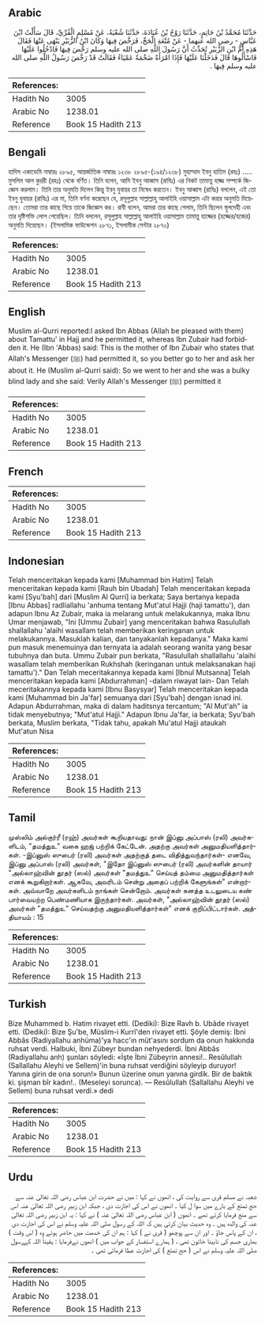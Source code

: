 ## Arabic


<div dir="rtl" lang="ar" style={{fontSize:'larger',backgroundColor:'#f8f9fa',padding:20}}>
حَدَّثَنَا مُحَمَّدُ بْنُ حَاتِمٍ، حَدَّثَنَا رَوْحُ بْنُ عُبَادَةَ، حَدَّثَنَا شُعْبَةُ، عَنْ مُسْلِمٍ الْقُرِّيِّ، قَالَ سَأَلْتُ ابْنَ عَبَّاسٍ - رضى الله عنهما - عَنْ مُتْعَةِ الْحَجِّ، فَرَخَّصَ فِيهَا وَكَانَ ابْنُ الزُّبَيْرِ يَنْهَى عَنْهَا فَقَالَ هَذِهِ أُمُّ ابْنِ الزُّبَيْرِ تُحَدِّثُ أَنَّ رَسُولَ اللَّهِ صلى الله عليه وسلم رَخَّصَ فِيهَا فَادْخُلُوا عَلَيْهَا فَاسْأَلُوهَا قَالَ فَدَخَلْنَا عَلَيْهَا فَإِذَا امْرَأَةٌ ضَخْمَةٌ عَمْيَاءُ فَقَالَتْ قَدْ رَخَّصَ رَسُولُ اللَّهِ صلى الله عليه وسلم فِيهَا ‏.‏
</div>
<div style={{backgroundColor:'#f8f9fa',padding:20, marginBottom: 10}}><table> <thead> <tr> <th>References:</th> <th></th> </tr> </thead> <tbody><tr><td>Hadith No</td><td>3005</td></tr><tr><td>Arabic No</td><td>1238.01</td></tr><tr><td>Reference</td><td>Book 15 Hadith 213</td></tr></tbody></table></div>

## Bengali


<div dir="ltr" lang="bn" style={{fontSize:'larger',backgroundColor:'#f8f9fa',padding:20}}>
হাদিস একাডেমি নাম্বারঃ ২৮৯৫, আন্তর্জাতিক নাম্বারঃ ১২৩৮ ২৮৯৫-(১৯৪/১২৩৮) মুহাম্মাদ ইবনু হাতিম (রহঃ) ..... মুসলিম আল কুররী (রহঃ) থেকে বর্ণিত। তিনি বলেন, আমি ইবনু আব্বাস (রাযিঃ) এর নিকট তামাত্তু হাজ্জ সম্পর্কে জিজ্ঞেস করলাম। তিনি তার অনুমতি দিলেন কিন্তু ইবনু যুবায়র তা নিষেধ করতেন। ইবনু আব্বাস (রাযিঃ) বললেন, এই তো ইবনু যুবায়র (রাযিঃ) এর মা, তিনি বর্ণনা করেছেন যে, রসূলুল্লাহ সাল্লাল্লাহু আলাইহি ওয়াসাল্লাম এটা করার অনুমতি দিয়েছেন। তোমরা তার কাছে গিয়ে তাকে জিজ্ঞেস কর। রাবী বলেন, আমরা তার কাছে গেলাম, তিনি ছিলেন স্থূলদেহী এবং তার দৃষ্টিশক্তি লোপ পেয়েছিল। তিনি বললেন, রসূলুল্লাহ সাল্লাল্লাহু আলাইহি ওয়াসাল্লাম তামাত্তু হাজ্জের (হজ্জের/হজের) অনুমতি দিয়েছেন। (ইসলামিক ফাউন্ডেশন ২৮৭১, ইসলামীক সেন্টার ২৮৭০)
</div>
<div style={{backgroundColor:'#f8f9fa',padding:20, marginBottom: 10}}><table> <thead> <tr> <th>References:</th> <th></th> </tr> </thead> <tbody><tr><td>Hadith No</td><td>3005</td></tr><tr><td>Arabic No</td><td>1238.01</td></tr><tr><td>Reference</td><td>Book 15 Hadith 213</td></tr></tbody></table></div>

## English


<div dir="ltr" lang="en" style={{fontSize:'larger',backgroundColor:'#f8f9fa',padding:20}}>
Muslim al-Qurri reported:I asked Ibn Abbas (Allah be pleased with them) about Tamattu' in Hajj and he permitted it, whereas Ibn Zubair had forbidden it. He (Ibn 'Abbas) said: This is the mother of Ibn Zubair who states that Allah's Messenger (ﷺ) had permitted it, so you better go to her and ask her about it. He (Muslim al-Qurri said): So we went to her and she was a bulky blind lady and she said: Verily Allah's Messenger (ﷺ) permitted it
</div>
<div style={{backgroundColor:'#f8f9fa',padding:20, marginBottom: 10}}><table> <thead> <tr> <th>References:</th> <th></th> </tr> </thead> <tbody><tr><td>Hadith No</td><td>3005</td></tr><tr><td>Arabic No</td><td>1238.01</td></tr><tr><td>Reference</td><td>Book 15 Hadith 213</td></tr></tbody></table></div>

## French


<div dir="ltr" lang="fr" style={{fontSize:'larger',backgroundColor:'#f8f9fa',padding:20}}>

</div>
<div style={{backgroundColor:'#f8f9fa',padding:20, marginBottom: 10}}><table> <thead> <tr> <th>References:</th> <th></th> </tr> </thead> <tbody><tr><td>Hadith No</td><td>3005</td></tr><tr><td>Arabic No</td><td>1238.01</td></tr><tr><td>Reference</td><td>Book 15 Hadith 213</td></tr></tbody></table></div>

## Indonesian


<div dir="ltr" lang="id" style={{fontSize:'larger',backgroundColor:'#f8f9fa',padding:20}}>
Telah menceritakan kepada kami [Muhammad bin Hatim] Telah menceritakan kepada kami [Rauh bin Ubadah] Telah menceritakan kepada kami [Syu'bah] dari [Muslim Al Qurri] ia berkata; Saya bertanya kepada [Ibnu Abbas] radliallahu 'anhuma tentang Mut'atul Hajji (haji tamattu'), dan adapun Ibnu Az Zubair, maka ia melarang untuk melakukannya, maka Ibnu Umar menjawab, "Ini [Ummu Zubair] yang menceritakan bahwa Rasulullah shallallahu 'alaihi wasallam telah memberikan keringanan untuk melakukannya. Masuklah kalian, dan tanyakanlah kepadanya." Maka kami pun masuk menemuinya dan ternyata ia adalah seorang wanita yang besar tubuhnya dan buta. Ummu Zubair pun berkata, "Rasulullah shallallahu 'alaihi wasallam telah memberikan Rukhshah (keringanan untuk melaksanakan haji tamattu')." Dan Telah meceritakannya kepada kami [Ibnul Mutsanna] Telah menceritakan kepada kami [Abdurrahman] -dalam riwayat lain- Dan Telah meceritakannya kepada kami [Ibnu Basysyar] Telah menceritakan kepada kami [Muhammad bin Ja'far] semuanya dari [Syu'bah] dengan isnad ini. Adapun Abdurrahman, maka di dalam haditsnya tercantum; "Al Mut'ah" ia tidak menyebutnya; "Mut'atul Hajji." Adapun Ibnu Ja'far, ia berkata; Syu'bah berkata, Muslim berkata, "Tidak tahu, apakah Mu'atul Hajji ataukah Mut'atun Nisa
</div>
<div style={{backgroundColor:'#f8f9fa',padding:20, marginBottom: 10}}><table> <thead> <tr> <th>References:</th> <th></th> </tr> </thead> <tbody><tr><td>Hadith No</td><td>3005</td></tr><tr><td>Arabic No</td><td>1238.01</td></tr><tr><td>Reference</td><td>Book 15 Hadith 213</td></tr></tbody></table></div>

## Tamil


<div dir="ltr" lang="ta" style={{fontSize:'larger',backgroundColor:'#f8f9fa',padding:20}}>
முஸ்லிம் அல்குர்ரீ (ரஹ்) அவர்கள் கூறியதாவது: நான் இப்னு அப்பாஸ் (ரலி) அவர்களிடம், "தமத்துஉ" வகை ஹஜ் பற்றிக் கேட்டேன். அதற்கு அவர்கள் அனுமதியளித்தார்கள். -இப்னுஸ் ஸுபைர் (ரலி) அவர்கள் அதற்குத் தடை விதித்துவந்தார்கள்- எனவே, இப்னு அப்பாஸ் (ரலி) அவர்கள், "இதோ இப்னுஸ் ஸுபைர் (ரலி) அவர்களின் தாயார் "அல்லாஹ்வின் தூதர் (ஸல்) அவர்கள் "தமத்துஉ" செய்யத் தம்மை அனுமதித்தார்கள் எனக் கூறுகிறார்கள். ஆகவே, அவரிடம் சென்று அதைப் பற்றிக் கேளுங்கள்" என்றார்கள். அவ்வாறே அவர்களிடம் நாங்கள் சென்றோம். அவர்கள் கனத்த உடலுடைய கண் பார்வையற்ற பெண்மணியாக இருந்தார்கள். அவர்கள், "அல்லாஹ்வின் தூதர் (ஸல்) அவர்கள் "தமத்துஉ" செய்வதற்கு அனுமதியளித்தார்கள்" எனக் குறிப்பிட்டார்கள். அத்தியாயம் : 15
</div>
<div style={{backgroundColor:'#f8f9fa',padding:20, marginBottom: 10}}><table> <thead> <tr> <th>References:</th> <th></th> </tr> </thead> <tbody><tr><td>Hadith No</td><td>3005</td></tr><tr><td>Arabic No</td><td>1238.01</td></tr><tr><td>Reference</td><td>Book 15 Hadith 213</td></tr></tbody></table></div>

## Turkish


<div dir="ltr" lang="tr" style={{fontSize:'larger',backgroundColor:'#f8f9fa',padding:20}}>
Bize Muhammed b. Hatim rivayet etti. (Dediki): Bize Ravh b. Ubâde rivayet etti. (Dediki): Bize Şu'be, Müslim-i Kurrî'den rivayet etti. Şöyle demiş: İbni Abbâs (Radiyallahu anhüma)'ya hacc'ın müt'asını sordum da onun hakkında ruhsat verdi. Halbuki, İbni Zübeyr bundan nehyederdi. İbni Abbâs (Radiyallahu anh) şunları söyledi: «İşte İbni Zübeyrin annesi!.. Resûlullah (Sallallahu Aleyhi ve Sellem)'in buna ruhsat verdiğini söyleyip duruyor! Yanına girin de ona sorun!» Bunun üzerine onun yanına girdik. Bir de baktık ki. şişman bîr kadın!.. (Meseleyi sorunca). — Resûlullah (Sallallahu Aleyhi ve Sellem) buna ruhsat verdi.» dedi
</div>
<div style={{backgroundColor:'#f8f9fa',padding:20, marginBottom: 10}}><table> <thead> <tr> <th>References:</th> <th></th> </tr> </thead> <tbody><tr><td>Hadith No</td><td>3005</td></tr><tr><td>Arabic No</td><td>1238.01</td></tr><tr><td>Reference</td><td>Book 15 Hadith 213</td></tr></tbody></table></div>

## Urdu


<div dir="rtl" lang="ur" style={{fontSize:'larger',backgroundColor:'#f8f9fa',padding:20}}>
شعبہ نے مسلم قری سے روایت کی ، انھوں نے کہا : میں نے حضرت ابن عباس رضی اللہ تعالیٰ عنہ سے حج تمتع کے بارے میں سوا ل کیا ۔ انھوں نے اس کی اجازت دی ، جبکہ ابن زبیر رضی اللہ تعالیٰ عنہ اس سے منع فرمایا کرتے تھے ۔ انھوں ( ابن عباس رضی اللہ تعالیٰ عنہ ) نے کہا : یہ ابن زبیر رضی اللہ تعالیٰ عنہ کی والدہ ہیں ۔ وہ حدیث بیان کرتی ہیں کہ اللہ کے رسول صلی اللہ علیہ وسلم نے اس کی اجازت دی ، ان کے پاس جاؤ ۔ اور ان سے پوچھو ( قری نے ) کہا : ہم ان کی خدمت میں حاضر ہوئے وہ ( اس وقت ) بھاری جسم کی نابینا خاتون تھی ، ( ہمارے استفسار کے جواب میں ) انھوں نےفرمایا : یقیناً اللہ کےرسول صلی اللہ علیہ وسلم نے اس ( حج تمتع ) کی اجازت عطا فرمائی تھی ۔
</div>
<div style={{backgroundColor:'#f8f9fa',padding:20, marginBottom: 10}}><table> <thead> <tr> <th>References:</th> <th></th> </tr> </thead> <tbody><tr><td>Hadith No</td><td>3005</td></tr><tr><td>Arabic No</td><td>1238.01</td></tr><tr><td>Reference</td><td>Book 15 Hadith 213</td></tr></tbody></table></div>